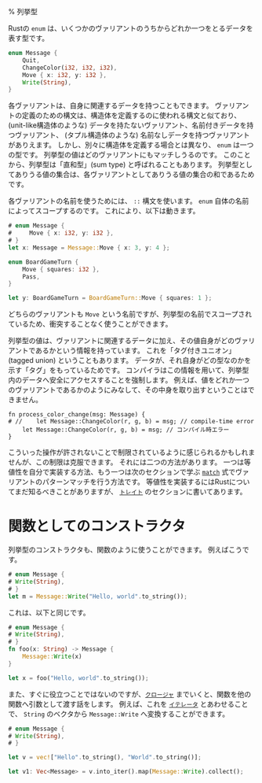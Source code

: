 % 列挙型
<!-- % Enums -->

<!-- An `enum` in Rust is a type that represents data that could be one of
several possible variants: -->
Rustの `enum` は、いくつかのヴァリアントのうちからどれか一つをとるデータを表す型です。

```rust
enum Message {
    Quit,
    ChangeColor(i32, i32, i32),
    Move { x: i32, y: i32 },
    Write(String),
}
```

<!-- Each variant can optionally have data associated with it. The syntax for
defining variants resembles the syntaxes used to define structs: you can
have variants with no data (like unit-like structs), variants with named
data, and variants with unnamed data (like tuple structs). Unlike
separate struct definitions, however, an `enum` is a single type. A
value of the enum can match any of the variants. For this reason, an
enum is sometimes called a ‘sum type’: the set of possible values of the
enum is the sum of the sets of possible values for each variant. -->
各ヴァリアントは、自身に関連するデータを持つこともできます。
ヴァリアントの定義のための構文は、構造体を定義するのに使われる構文と似ており、
(unit-like構造体のような) データを持たないヴァリアント、名前付きデータを持つヴァリアント、 (タプル構造体のような) 名前なしデータを持つヴァリアントがありえます。
しかし、別々に構造体を定義する場合とは異なり、 `enum` は一つの型です。
列挙型の値はどのヴァリアントにもマッチしうるのです。
このことから、列挙型は「直和型」(sum type) と呼ばれることもあります。
列挙型としてありうる値の集合は、各ヴァリアントとしてありうる値の集合の和であるためです。

<!-- We use the `::` syntax to use the name of each variant: they’re scoped by the name
of the `enum` itself. This allows both of these to work: -->
各ヴァリアントの名前を使うためには、 `::` 構文を使います。
`enum` 自体の名前によってスコープするのです。
これにより、以下は動きます。

```rust
# enum Message {
#     Move { x: i32, y: i32 },
# }
let x: Message = Message::Move { x: 3, y: 4 };

enum BoardGameTurn {
    Move { squares: i32 },
    Pass,
}

let y: BoardGameTurn = BoardGameTurn::Move { squares: 1 };
```

<!-- Both variants are named `Move`, but since they’re scoped to the name of
the enum, they can both be used without conflict. -->
どちらのヴァリアントも `Move` という名前ですが、列挙型の名前でスコープされているため、衝突することなく使うことができます。

<!-- A value of an enum type contains information about which variant it is,
in addition to any data associated with that variant. This is sometimes
referred to as a ‘tagged union’, since the data includes a ‘tag’
indicating what type it is. The compiler uses this information to
enforce that you’re accessing the data in the enum safely. For instance,
you can’t simply try to destructure a value as if it were one of the
possible variants: -->
列挙型の値は、ヴァリアントに関連するデータに加え、その値自身がどのヴァリアントであるかという情報を持っています。
これを「タグ付きユニオン」(tagged union) ということもあります。
データが、それ自身がどの型なのかを示す「タグ」をもっているためです。
コンパイラはこの情報を用いて、列挙型内のデータへ安全にアクセスすることを強制します。
例えば、値をどれか一つのヴァリアントであるかのようにみなして、その中身を取り出すということはできません。

```rust,ignore
fn process_color_change(msg: Message) {
# //    let Message::ChangeColor(r, g, b) = msg; // compile-time error
    let Message::ChangeColor(r, g, b) = msg; // コンパイル時エラー
}
```

<!-- Not supporting these operations may seem rather limiting, but it’s a limitation
which we can overcome. There are two ways: by implementing equality ourselves,
or by pattern matching variants with [`match`][match] expressions, which you’ll
learn in the next section. We don’t know enough about Rust to implement
equality yet, but we’ll find out in the [`traits`][traits] section. -->
こういった操作が許されないことで制限されているように感じられるかもしれませんが、この制限は克服できます。
それには二つの方法があります。
一つは等値性を自分で実装する方法、もう一つは次のセクションで学ぶ [`match`][match] 式でヴァリアントのパターンマッチを行う方法です。
等値性を実装するにはRustについてまだ知るべきことがありますが、 [`トレイト`][traits] のセクションに書いてあります。

[match]: match.html
[if-let]: if-let.html
[traits]: traits.html

<!-- # Constructors as functions -->
# 関数としてのコンストラクタ

<!-- An enum’s constructors can also be used like functions. For example: -->
列挙型のコンストラクタも、関数のように使うことができます。
例えばこうです。

```rust
# enum Message {
# Write(String),
# }
let m = Message::Write("Hello, world".to_string());
```

<!-- Is the same as -->
これは、以下と同じです。

```rust
# enum Message {
# Write(String),
# }
fn foo(x: String) -> Message {
    Message::Write(x)
}

let x = foo("Hello, world".to_string());
```

<!-- This is not immediately useful to us, but when we get to
[`closures`][closures], we’ll talk about passing functions as arguments to
other functions. For example, with [`iterators`][iterators], we can do this
to convert a vector of `String`s into a vector of `Message::Write`s: -->
また、すぐに役立つことではないのですが、[`クロージャ`][closures] までいくと、関数を他の関数へ引数として渡す話をします。
例えば、これを [`イテレータ`][iterators] とあわせることで、 `String` のベクタから `Message::Write` へ変換することができます。

```rust
# enum Message {
# Write(String),
# }

let v = vec!["Hello".to_string(), "World".to_string()];

let v1: Vec<Message> = v.into_iter().map(Message::Write).collect();
```

[closures]: closures.html
[iterators]: iterators.html
